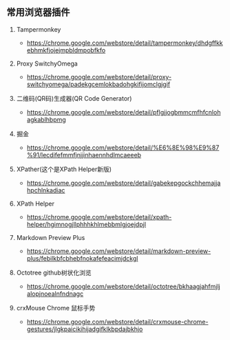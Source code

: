 ## 常用浏览器插件
1. Tampermonkey
    - https://chrome.google.com/webstore/detail/tampermonkey/dhdgffkkebhmkfjojejmpbldmpobfkfo
    
2. Proxy SwitchyOmega
    - https://chrome.google.com/webstore/detail/proxy-switchyomega/padekgcemlokbadohgkifijomclgjgif
    
3. 二维码(QR码)生成器(QR Code Generator)
    - https://chrome.google.com/webstore/detail/pflgjjogbmmcmfhfcnlohagkablhbpmg

4. 掘金
    - https://chrome.google.com/webstore/detail/%E6%8E%98%E9%87%91/lecdifefmmfjnjjinhaennhdlmcaeeeb

5. XPather(这个是XPath Helper新版)
    - https://chrome.google.com/webstore/detail/gabekepgockchhemajjahpchlnkadiac

6. XPath Helper
    - https://chrome.google.com/webstore/detail/xpath-helper/hgimnogjllphhhkhlmebbmlgjoejdpjl

7. Markdown Preview Plus
    - https://chrome.google.com/webstore/detail/markdown-preview-plus/febilkbfcbhebfnokafefeacimjdckgl

8. Octotree github树状化浏览
    - https://chrome.google.com/webstore/detail/octotree/bkhaagjahfmjljalopjnoealnfndnagc

9. crxMouse Chrome 鼠标手势
    - https://chrome.google.com/webstore/detail/crxmouse-chrome-gestures/jlgkpaicikihijadgifklkbpdajbkhjo
